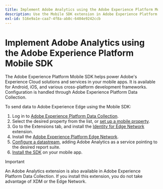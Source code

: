 ```yaml
---
title: Implement Adobe Analytics using the Adobe Experience Platform Mobile SDK
description: Use the Mobile SDK extension in Adobe Experience Platform Data Collection to send data to Adobe Analytics.
exl-id: 516e9a1e-caa7-4f8a-ab8c-6404e9242ccb
---
```

# Implement Adobe Analytics using the Adobe Experience Platform Mobile SDK

The Adobe Experience Platform Mobile SDK helps power Adobe's Experience Cloud solutions and services in your mobile apps. It is available for Android, iOS, and various cross-platform development frameworks. Configuration is handled through Adobe Experience Platform Data Collection.

To send data to Adobe Experience Edge using the Mobile SDK:

1. Log in to [Adobe Experience Platform Data Collection](https://experience.adobe.com/data-collection).
2. Select the desired property from the list, or [set up a mobile property](https://aep-sdks.gitbook.io/docs/getting-started/create-a-mobile-property).
3. Go to the Extensions tab, and install the [Identity for Edge Network](https://aep-sdks.gitbook.io/docs/foundation-extensions/identity-for-edge-network) extension.
4. Install the [Adobe Experience Platform Edge Network](https://aep-sdks.gitbook.io/docs/foundation-extensions/experience-platform-extension).
5. [Configure a datastream](https://aep-sdks.gitbook.io/docs/getting-started/configure-datastreams), adding Adobe Analytics as a service pointing to the desired report suite.
6. [Install the SDK](https://aep-sdks.gitbook.io/docs/getting-started/get-the-sdk) on your mobile app.

>[!IMPORTANT]
>
>An Adobe Analytics extension is also available in Adobe Experience Platform Data Collection. If you install this extension, you do not take advantage of XDM or the Edge Network.
